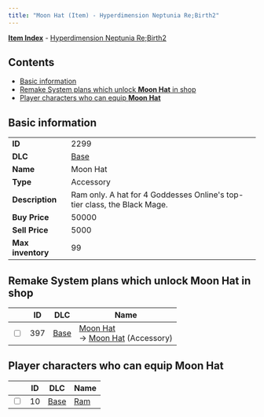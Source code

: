 ```yaml
---
title: "Moon Hat (Item) - Hyperdimension Neptunia Re;Birth2"
---
```


[**Item Index**](/neptunia/rb2/item/index.html) - [Hyperdimension Neptunia Re;Birth2](/neptunia/rb2)

## Contents

- [Basic information](#basic-information)
- [Remake System plans which unlock **Moon Hat** in shop](#remake-system-plans-which-unlock-moon-hat-in-shop)
- [Player characters who can equip **Moon Hat**](#player-characters-who-can-equip-moon-hat)

## Basic information

|   |   |
| -- | -- |
| **ID** | 2299 |
| **DLC** | [Base](/neptunia/rb2/dlc/0-base.html) |
| **Name** | Moon Hat |
| **Type** | Accessory |
| **Description** | Ram only. A hat for 4 Goddesses Online's top-tier class, the Black Mage. |
| **Buy Price** | 50000 |
| **Sell Price** | 5000 |
| **Max inventory** | 99 |

## Remake System plans which unlock **Moon Hat** in shop

|    | ID | DLC | Name |
| -- | -- | --- | ---- |
| <input type="checkbox" id="rb2-remake-0-397" class="trackbox" /> | 397 | [Base](/neptunia/rb2/dlc/0-base.html) | [Moon Hat](/neptunia/rb2/remake/0-397-moon-hat.html)<br />→ [Moon Hat](/neptunia/rb2/item/0-2299-moon-hat.html) (Accessory) |

## Player characters who can equip **Moon Hat**

|    | ID | DLC | Name |
| -- | -- | --- | ---- |
| <input type="checkbox" id="rb2-player-0-10" class="trackbox" /> | 10 | [Base](/neptunia/rb2/dlc/0-base.html) | [Ram](/neptunia/rb2/player/0-10-ram.html) |